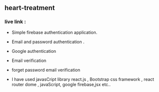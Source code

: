 ## heart-treatment
### live link :
* Simple firebase authentication application.
* Email and password authentication .
* Google authentication
* Email verification 
* forget password email verification

* I have used javasCript library react.js , Bootstrap css framework , react router dome , javaScript, google firebase,jsx etc..